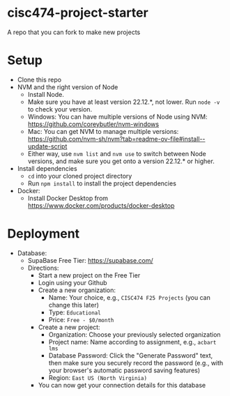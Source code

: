 # cisc474-project-starter

A repo that you can fork to make new projects

# Setup

-   Clone this repo
-   NVM and the right version of Node
    -   Install Node.
    -   Make sure you have at least version 22.12.\*, not lower. Run `node -v` to check your version.
    -   Windows: You can have multiple versions of Node using NVM: <https://github.com/coreybutler/nvm-windows>
    -   Mac: You can get NVM to manage multiple versions: https://github.com/nvm-sh/nvm?tab=readme-ov-file#install--update-script
    -   Either way, use `nvm list` and `nvm use` to switch between Node versions, and make sure you get onto a version 22.12.\* or higher.
-   Install dependencies
    -   `cd` into your cloned project directory
    -   Run `npm install` to install the project dependencies
-   Docker:
    -   Install Docker Desktop from <https://www.docker.com/products/docker-desktop>

# Deployment

-   Database:
    -   SupaBase Free Tier: https://supabase.com/
    -   Directions:
        -   Start a new project on the Free Tier
        -   Login using your Github
        -   Create a new organization:
            -   Name: Your choice, e.g., `CISC474 F25 Projects` (you can change this later)
            -   Type: `Educational`
            -   Price: `Free - $0/month`
        -   Create a new project:
            -   Organization: Choose your previously selected organization
            -   Project name: Name according to assignment, e.g., `acbart lms`
            -   Database Password: Click the "Generate Password" text, then make sure you securely record the password (e.g., with your browser's automatic password saving features)
            -   Region: `East US (North Virginia)`
        -   You can now get your connection details for this database
